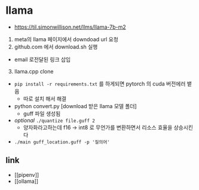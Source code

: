 # llama

+ https://til.simonwillison.net/llms/llama-7b-m2

1. meta의 llama 페이지에서 downdoad url 요청
2. github.com 에서 download.sh 실행
  - email 로전달된 링크 삽입
3. llama.cpp clone
  - `pip install -r requirements.txt` 를 하게되면 pytorch 의 cuda 버전에러 뱉음
    - 따로 설치 해서 해결
  - python convert.py [download 받은 llama 모델 폴더]
    - guff 파일 생성됨
  - *optional* `./quantize file.guff 2`
    - 양자화라고하는데 f16 -> int8 로 무언가를 변환하면서 리소스 효율을 상승시킨다
  - `./main guff_location.guff -p '질의어'`

## link
- [[pipenv]]
- [[ollama]]

